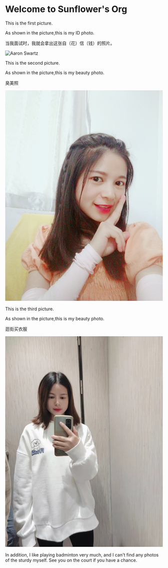 # Welcome to Sunflower's Org

This is the first picture.

As shown in the picture,this is my ID photo.

当我面试时，我就会拿出这张自（花）信（钱）的照片。

![Aaron Swartz](https://github.com/gtb-2022-bao-guanhua/.github/blob/main/assets/my-ID-card.jpeg)


This is the second picture.

As shown in the picture,this is my beauty photo.

臭美照

![my-ID-card](https://github.com/gtb-2022-bao-guanhua/.github/blob/main/assets/my-stinky-picture.jpg)


This is the third picture.

As shown in the picture,this is my beauty photo.

逛街买衣服

![Aaron Swartz](https://github.com/gtb-2022-bao-guanhua/.github/blob/main/assets/the-shopping-girl.jpg)


In addition, I like playing badminton very much, and I can't find any photos of the sturdy myself. See you on the court if you have a chance.

